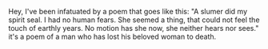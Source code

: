 Hey, I've been infatuated by a poem that goes like this: "A slumer did my spirit seal. I had no human fears. She seemed a thing, that could not feel the touch of earthly years. No motion has she now, she neither hears nor sees." it's a poem of a man who has lost his beloved woman to death.
